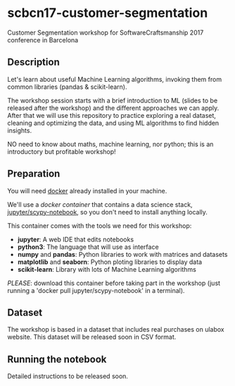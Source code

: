 # scbcn17-customer-segmentation
Customer Segmentation workshop for SoftwareCraftsmanship 2017 conference in Barcelona

## Description
Let's learn about useful Machine Learning algorithms, invoking them from common libraries (pandas & scikit-learn).

The workshop session starts with a brief introduction to ML (slides to be released after the workshop) and the different approaches we can apply. After that we will use this repository to practice exploring a real dataset, cleaning and optimizing the data, and using ML algorithms to find hidden insights.

NO need to know about maths, machine learning, nor python; this is an introductory but profitable workshop!

## Preparation
You will need [docker](https://www.docker.com/) already installed in your machine.

We'll use a *docker container* that contains a data science stack, [jupyter/scypy-notebook](https://hub.docker.com/r/jupyter/scipy-notebook), so you don't need to install anything locally.

This container comes with the tools we need for this workshop:
- **jupyter**: A web IDE that edits notebooks
- **python3**: The language that will use as interface 
- **numpy** and **pandas**: Python libraries to work with matrices and datasets
- **matplotlib** and **seaborn**: Python ploting libraries to display data
- **scikit-learn**: Library with lots of Machine Learning algorithms

*PLEASE*: download this container before taking part in the workshop (just running a 'docker pull jupyter/scypy-notebook' in a terminal).

## Dataset
The workshop is based in a dataset that includes real purchases on ulabox website. This dataset will be released soon in CSV format.

## Running the notebook
Detailed instructions to be released soon.
